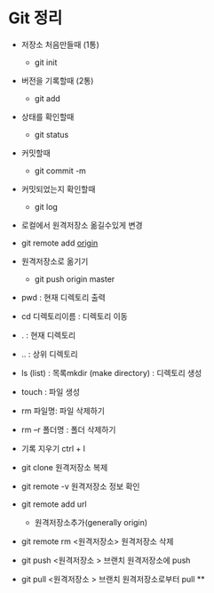 # Git 정리

- 저장소 처음만들때 (1통)
  - git init
- 버전을 기록할때 (2통)
  - git add
- 상태를 확인할때
  - git status

- 커밋할때
  - git commit -m	
- 커밋되었는지 확인할때
  - git log
-  로컬에서 원격저장소 옮길수있게 변경
  - git remote add [origin](https://github.com/wnsghd14/First-one.git)
- 원격저장소로 옮기기
  - git push origin master
- pwd : 현재 디렉토리 출력
- cd 디렉토리이름 : 디렉토리 이동
- .  : 현재 디렉토리
- .. : 상위 디렉토리
- ls (list) : 목록mkdir (make directory) : 디렉토리 생성
- touch : 파일 생성
- rm 파일명: 파일 삭제하기
- rm –r 폴더명 : 폴더 삭제하기
- 기록 지우기 ctrl + l
- git clone <url> 원격저장소 복제
- git remote -v 원격저장소 정보 확인
- git remote add <origin> url 
  - 원격저장소추가(generally origin)
- git remote rm <원격저장소> 원격저장소 삭제
- git push <원격저장소 > 브랜치 원격저장소에 push
- git pull <원격저장소 > 브랜치 원격저장소로부터 pull **

